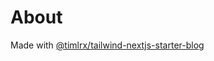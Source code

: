 # About

Made with [@timlrx/tailwind-nextjs-starter-blog](https://github.com/timlrx/tailwind-nextjs-starter-blog)
